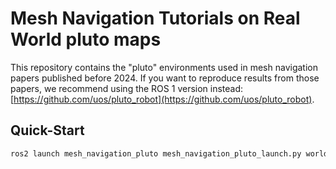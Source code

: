 # Mesh Navigation Tutorials on Real World pluto maps

This repository contains the "pluto" environments used in mesh navigation papers published before 2024. If you want to reproduce results from those papers, we recommend using the ROS 1 version instead: [https://github.com/uos/pluto_robot](https://github.com/uos/pluto_robot).



## Quick-Start

```bash
ros2 launch mesh_navigation_pluto mesh_navigation_pluto_launch.py world_name:=physics_campus_uos
```



